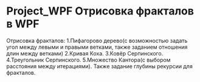 # Project_WPF Отрисовка фракталов в WPF
Отрисовка фракталов:
1.Пифагорово дерево(с возможностью задать угол между левыми и правыми ветками, также заданием отношения длин между ветками)
2.Кривая Коха.
3.Ковёр Серпинского.
4.Треугольник Серпинского.
5.Множество Кантора(с выбором расстояния между итерациями).
Также задание глубины рекурсии для фракталов.
